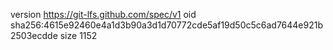 version https://git-lfs.github.com/spec/v1
oid sha256:4615e92460e4a1d3b90a3d1d70772cde5af19d50c5c6ad7644e921b2503ecdde
size 1152
